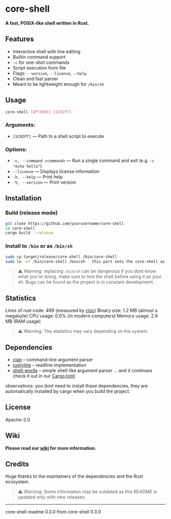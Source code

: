 
# core-shell

**A fast, POSIX-like shell written in Rust.**


## Features

- Interactive shell with line editing
- Builtin command support
- `-c` for one-shot commands
- Script execution from file
- Flags: `--version`, `--license`, `--help`
- Clean and fast parser
- Meant to be lightweight enough for `/bin/sh`


## Usage

```sh
core-shell [OPTIONS] [SCRIPT]
```

### Arguments:
- `[SCRIPT]` — Path to a shell script to execute

### Options:
- `-c, --command <command>` — Run a single command and exit (e.g. `-c "echo hello"`)
- `--license` — Displays license information
- `-h, --help` — Print help
- `-V, --version` — Print version


## Installation

### Build (release mode)

```sh
git clone https://github.com/yourusername/core-shell
cd core-shell
cargo build --release
```

### Install to `/bin` or as `/bin/sh`

```sh
sudo cp target/release/core-shell /bin/core-shell
sudo ln -sf /bin/core-shell /bin/sh - this part sets the core-shell as your sh
```

> ⚠️ Warning: replacing `/bin/sh` can be dangerous if you dont know what you're doing, make sure to test the shell before using it as your sh.
> Bugs can be found as the project is in constant development.

## Statistics
Lines of rust code: 499 (measured by [cloc](github.com/AlDanial/cloc))
Binary size: 1.2 MB (almost a megabyte)
CPU usage: 0.0% (in modern computers)
Memory usage: 2.9 MB (RAM usage)
> ⚠️ Warning: The statistics may vary depending on the system.

## Dependencies

- [clap](https://docs.rs/clap) – command-line argument parser
- [rustyline](https://docs.rs/rustyline) – readline implementation
- [shell-words](https://docs.rs/shell-words) – simple shell-like argument parser
... and it continues
check it out in our [Cargo.toml](https://github.com/takashialpha/core-shell/blob/main/Cargo.toml)

observations: you dont need to install these dependencies, they are automatically installed by cargo when you build the project.

## License

Apache-2.0

## Wiki

**Please read our [wiki](https://github.com/takashialpha/core-shell/wiki) for more information.**

## Credits

Huge thanks to the maintainers of the dependencies and the Rust ecosystem.

> ⚠️ Warning: Some information may be outdated as this README is updated only with new releases.

***

core-shell readme 0.3.0 from core-shell 0.3.0
